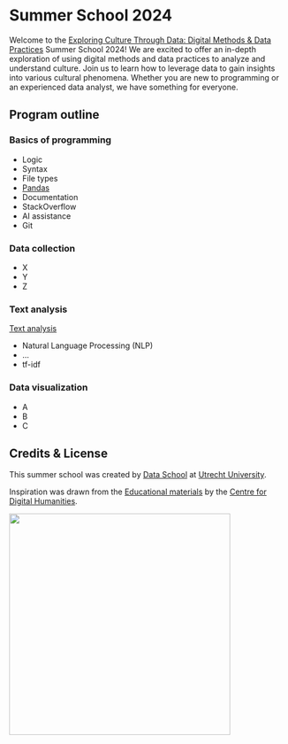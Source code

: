 # Summer School 2024

Welcome to the [Exploring Culture Through Data: Digital Methods & Data Practices](https://utrechtsummerschool.nl/courses/humanities/exploring-culture-through-data-digital-methods-data-practices) Summer School 2024! We are excited to offer an in-depth exploration of using digital methods and data practices to analyze and understand culture. Join us to learn how to leverage data to gain insights into various cultural phenomena. Whether you are new to programming or an experienced data analyst, we have something for everyone.


## Program outline
### Basics of programming
  -  Logic
  -  Syntax
  -  File types
  -  [Pandas](https://github.com/CentreForDigitalHumanities/Summer-School-2024/blob/main/code/day_2/2a_pandas.ipynb)
  -  Documentation
  -  StackOverflow
  -  AI assistance
  -  Git
### Data collection
  - X
  - Y
  - Z 
### Text analysis
[Text analysis](https://github.com/CentreForDigitalHumanities/Summer-School-2024/blob/main/docs/outline/text_analysis.ipynb)
  - Natural Language Processing (NLP)
  - ...
  - tf-idf
### Data visualization
  - A
  - B
  - C
  
## Credits & License
This summer school was created by [Data School](https://dataschool.nl/) at [Utrecht University](https://www.uu.nl).

Inspiration was drawn from the [Educational materials](https://github.com/CentreForDigitalHumanities/Education) by the [Centre for Digital Humanities](https://github.com/CentreForDigitalHumanities/).

<a href="https://dataschool.nl" target="_blank"><img src="https://github.com/CentreForDigitalHumanities/Summer-School-2024/blob/main/img/UU_Data%20School_logo_EN.svg" width="400px"></a>
